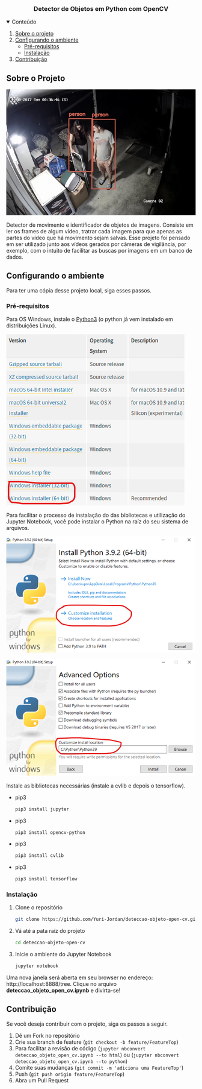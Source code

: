 <!--
*** Thanks for checking out the Best-README-Template. If you have a suggestion
*** that would make this better, please fork the repo and create a pull request
*** or simply open an issue with the tag "enhancement".
*** Thanks again! Now go create something AMAZING! :D
-->



<!-- PROJECT SHIELDS -->
<!--
*** I'm using markdown "reference style" links for readability.
*** Reference links are enclosed in brackets [ ] instead of parentheses ( ).
*** See the bottom of this document for the declaration of the reference variables
*** for contributors-url, forks-url, etc. This is an optional, concise syntax you may use.
*** https://www.markdownguide.org/basic-syntax/#reference-style-links
-->

<br />

  <h3 align="center">Detector de Objetos em Python com OpenCV</h3>
</p>



<!-- TABLE OF CONTENTS -->
<details open="open">
  <summary>Conteúdo</summary>
  <ol>
    <li>
      <a href="#sobre-o-projeto">Sobre o projeto</a>
    </li>
    <li>
      <a href="#configurando-o-ambiente">Configurando o ambiente</a>
      <ul>
        <li><a href="#pré-requisitos">Pré-requisitos</a></li>
        <li><a href="#instalação">Instalação</a></li>
      </ul>
    </li>
    <li><a href="#contribuição">Contribuição</a></li>
  </ol>
</details>



<!-- ABOUT THE PROJECT -->
## Sobre o Projeto

![alt text](/assets/readme/main.png)

Detector de movimento e identificador de objetos de imagens. Consiste em ler os frames de algum vídeo, tratrar cada imagem para que apenas as partes do vídeo que há movimento sejam salvas. Esse projeto foi pensado em ser utilizado junto aos vídeos gerados por câmeras de vigilância, por exemplo, com o intuito de facilitar as buscas por imagens em um banco de dados. 

<!-- GETTING STARTED -->
## Configurando o ambiente

Para ter uma cópia desse projeto local, siga esses passos.

### Pré-requisitos

Para OS Windows, instale o [Python3](https://www.python.org/downloads/release/python-392/) (o python já vem instalado em distribuições Linux).

![alt text](/assets/readme/exe-python.png)

Para facilitar o processo de instalação do das bibliotecas e utilização do Jupyter Notebook, você pode instalar o Python na raíz do seu sistema de arquivos.

![alt text](/assets/readme/custom-install.png)

![alt text](/assets/readme/install-c.png)


Instale as bibliotecas necessárias (instale a cvlib e depois o tensorflow).

* pip3
  ```sh
  pip3 install jupyter
  ```

* pip3
  ```sh
  pip3 install opencv-python
  ```

* pip3
  ```sh
  pip3 install cvlib
  ```

* pip3
  ```sh
  pip3 install tensorflow
  ```

### Instalação

1. Clone o repositório
   ```sh
   git clone https://github.com/Yuri-Jordan/deteccao-objeto-open-cv.git
   ```
2. Vá até a pata raíz do projeto
   ```sh
   cd deteccao-objeto-open-cv
   ```
3. Inicie o ambiente do Jupyter Notebook
   ```sh
   jupyter notebook
   ```

Uma nova janela será aberta em seu browser no endereço: http://localhost:8888/tree.
Clique no arquivo **deteccao_objeto_open_cv.ipynb** e divirta-se!


<!-- CONTRIBUTING -->
## Contribuição

Se você deseja contribuir com o projeto, siga os passos a seguir.

1. Dê um Fork no repositório
2. Crie sua branch de feature (`git checkout -b feature/FeatureTop`)
3. Para facilitar a revisão de código (`jupyter nbconvert deteccao_objeto_open_cv.ipynb --to html`) ou (`jupyter nbconvert deteccao_objeto_open_cv.ipynb --to python`)
4. Comite suas mudanças (`git commit -m 'adiciona uma FeatureTop'`)
5. Push (`git push origin feature/FeatureTop`)
6. Abra um Pull Request


